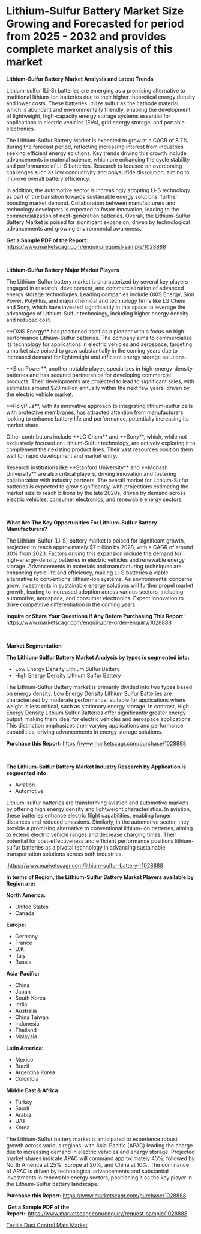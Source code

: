 <p><h1>Lithium-Sulfur Battery Market Size Growing and Forecasted for period from 2025 - 2032 and provides complete market analysis of this market</h1></p><p><strong>Lithium-Sulfur Battery Market Analysis and Latest Trends</strong></p>
<p><p>Lithium-sulfur (Li-S) batteries are emerging as a promising alternative to traditional lithium-ion batteries due to their higher theoretical energy density and lower costs. These batteries utilize sulfur as the cathode material, which is abundant and environmentally friendly, enabling the development of lightweight, high-capacity energy storage systems essential for applications in electric vehicles (EVs), grid energy storage, and portable electronics.</p><p>The Lithium-Sulfur Battery Market is expected to grow at a CAGR of 8.7% during the forecast period, reflecting increasing interest from industries seeking efficient energy solutions. Key trends driving this growth include advancements in material science, which are enhancing the cycle stability and performance of Li-S batteries. Research is focused on overcoming challenges such as low conductivity and polysulfide dissolution, aiming to improve overall battery efficiency.</p><p>In addition, the automotive sector is increasingly adopting Li-S technology as part of the transition towards sustainable energy solutions, further boosting market demand. Collaboration between manufacturers and technology developers is expected to foster innovation, leading to the commercialization of next-generation batteries. Overall, the Lithium-Sulfur Battery Market is poised for significant expansion, driven by technological advancements and growing environmental awareness.</p></p>
<p><strong>Get a Sample PDF of the Report:&nbsp;</strong> <a href="https://www.marketscagr.com/enquiry/request-sample/1028888?utm_campaign=3308&utm_medium=2&utm_source=Github&utm_content=ia&utm_term=21032025&utm_id=lithium-sulfur-battery">https://www.marketscagr.com/enquiry/request-sample/1028888</a></p>
<p>&nbsp;</p>
<p><strong>Lithium-Sulfur Battery Major Market Players</strong></p>
<p><p>The Lithium-Sulfur battery market is characterized by several key players engaged in research, development, and commercialization of advanced energy storage technologies. Leading companies include OXIS Energy, Sion Power, PolyPlus, and major chemical and technology firms like LG Chem and Sony, which have invested significantly in this space to leverage the advantages of Lithium-Sulfur technology, including higher energy density and reduced cost.</p><p>**OXIS Energy** has positioned itself as a pioneer with a focus on high-performance Lithium-Sulfur batteries. The company aims to commercialize its technology for applications in electric vehicles and aerospace, targeting a market size poised to grow substantially in the coming years due to increased demand for lightweight and efficient energy storage solutions.</p><p>**Sion Power**, another notable player, specializes in high-energy-density batteries and has secured partnerships for developing commercial products. Their developments are projected to lead to significant sales, with estimates around $20 million annually within the next few years, driven by the electric vehicle market.</p><p>**PolyPlus**, with its innovative approach to integrating lithium-sulfur cells with protective membranes, has attracted attention from manufacturers looking to enhance battery life and performance, potentially increasing its market share.</p><p>Other contributors include **LG Chem** and **Sony**, which, while not exclusively focused on Lithium-Sulfur technology, are actively exploring it to complement their existing product lines. Their vast resources position them well for rapid development and market entry.</p><p>Research institutions like **Stanford University** and **Monash University** are also critical players, driving innovation and fostering collaboration with industry partners. The overall market for Lithium-Sulfur batteries is expected to grow significantly, with projections estimating the market size to reach billions by the late 2020s, driven by demand across electric vehicles, consumer electronics, and renewable energy sectors.</p></p>
<p>&nbsp;</p>
<p><strong>What Are The Key Opportunities For Lithium-Sulfur Battery Manufacturers?</strong></p>
<p><p>The Lithium-Sulfur (Li-S) battery market is poised for significant growth, projected to reach approximately $7 billion by 2028, with a CAGR of around 30% from 2023. Factors driving this expansion include the demand for high-energy-density batteries in electric vehicles and renewable energy storage. Advancements in materials and manufacturing techniques are enhancing cycle life and efficiency, making Li-S batteries a viable alternative to conventional lithium-ion systems. As environmental concerns grow, investments in sustainable energy solutions will further propel market growth, leading to increased adoption across various sectors, including automotive, aerospace, and consumer electronics. Expect innovation to drive competitive differentiation in the coming years.</p></p>
<p><strong>Inquire or Share Your Questions If Any Before Purchasing This Report:</strong> <a href="https://www.marketscagr.com/enquiry/pre-order-enquiry/1028888?utm_campaign=3308&utm_medium=2&utm_source=Github&utm_content=ia&utm_term=21032025&utm_id=lithium-sulfur-battery">https://www.marketscagr.com/enquiry/pre-order-enquiry/1028888</a></p>
<p>&nbsp;</p>
<p><strong>Market Segmentation</strong></p>
<p><strong>The Lithium-Sulfur Battery Market Analysis by types is segmented into:</strong></p>
<p><ul><li>Low Energy Density Lithium Sulfur Battery</li><li>High Energy Density Lithium Sulfur Battery</li></ul></p>
<p><p>The Lithium-Sulfur Battery market is primarily divided into two types based on energy density. Low Energy Density Lithium Sulfur Batteries are characterized by moderate performance, suitable for applications where weight is less critical, such as stationary energy storage. In contrast, High Energy Density Lithium Sulfur Batteries offer significantly greater energy output, making them ideal for electric vehicles and aerospace applications. This distinction emphasizes their varying applications and performance capabilities, driving advancements in energy storage solutions.</p></p>
<p><strong>Purchase this Report:&nbsp;</strong><a href="https://www.marketscagr.com/purchase/1028888?utm_campaign=3308&utm_medium=2&utm_source=Github&utm_content=ia&utm_term=21032025&utm_id=lithium-sulfur-battery">https://www.marketscagr.com/purchase/1028888</a></p>
<p>&nbsp;</p>
<p><strong>The Lithium-Sulfur Battery Market Industry Research by Application is segmented into:</strong></p>
<p><ul><li>Aviation</li><li>Automotive</li></ul></p>
<p><p>Lithium-sulfur batteries are transforming aviation and automotive markets by offering high energy density and lightweight characteristics. In aviation, these batteries enhance electric flight capabilities, enabling longer distances and reduced emissions. Similarly, in the automotive sector, they provide a promising alternative to conventional lithium-ion batteries, aiming to extend electric vehicle ranges and decrease charging times. Their potential for cost-effectiveness and efficient performance positions lithium-sulfur batteries as a pivotal technology in advancing sustainable transportation solutions across both industries.</p></p>
<p><a href="https://www.marketscagr.com/lithium-sulfur-battery-r1028888?utm_campaign=3308&utm_medium=2&utm_source=Github&utm_content=ia&utm_term=21032025&utm_id=lithium-sulfur-battery">&nbsp;https://www.marketscagr.com/lithium-sulfur-battery-r1028888</a></p>
<p><strong>In terms of Region, the Lithium-Sulfur Battery Market Players available by Region are:</strong></p>
<p>
    <p> <strong> North America: </strong>
        <ul>
            <li>United States</li>
            <li>Canada</li>
        </ul>
        </p> 
    <p> <strong> Europe: </strong>
        <ul>
            <li>Germany</li>
            <li>France</li>
            <li>U.K.</li>
            <li>Italy</li>
            <li>Russia</li>
        </ul>
        </p> 
    <p> <strong> Asia-Pacific: </strong>
        <ul>
            <li>China</li>
            <li>Japan</li>
            <li>South Korea</li>
            <li>India</li>
            <li>Australia</li>
            <li>China Taiwan</li>
            <li>Indonesia</li>
            <li>Thailand</li>
            <li>Malaysia</li>
        </ul>
        </p> 
    <p> <strong> Latin America: </strong>
        <ul>
            <li>Mexico</li>
            <li>Brazil</li>
            <li>Argentina Korea</li>
            <li>Colombia</li>
        </ul>
        </p> 
    <p> <strong> Middle East & Africa: </strong>
        <ul>
            <li>Turkey</li>
            <li>Saudi</li>
            <li>Arabia</li>
            <li>UAE</li>
            <li>Korea</li>
        </ul>
    </p>
    </p>
<p><p>The Lithium-Sulfur battery market is anticipated to experience robust growth across various regions, with Asia-Pacific (APAC) leading the charge due to increasing demand in electric vehicles and energy storage. Projected market shares indicate APAC will command approximately 45%, followed by North America at 25%, Europe at 20%, and China at 10%. The dominance of APAC is driven by technological advancements and substantial investments in renewable energy sectors, positioning it as the key player in the Lithium-Sulfur battery landscape.</p></p>
<p><strong>Purchase this Report: </strong><a href="https://www.marketscagr.com/purchase/1028888?utm_campaign=3308&utm_medium=2&utm_source=Github&utm_content=ia&utm_term=21032025&utm_id=lithium-sulfur-battery">https://www.marketscagr.com/purchase/1028888</a></p>
<p>&nbsp;<strong>Get a Sample PDF of the Report:&nbsp;&nbsp;</strong><a href="https://www.marketscagr.com/enquiry/request-sample/1028888?utm_campaign=3308&utm_medium=2&utm_source=Github&utm_content=ia&utm_term=21032025&utm_id=lithium-sulfur-battery">https://www.marketscagr.com/enquiry/request-sample/1028888</a></p>
<p><strong></strong></p>
<p><p><a href="https://github.com/wynonachirei9/Market-Research-Report-List-1/blob/main/textile-dust-control-mats-market.md?utm_campaign=3308&utm_medium=2&utm_source=Github&utm_content=ia&utm_term=21032025&utm_id=lithium-sulfur-battery">Textile Dust Control Mats Market</a></p></p>